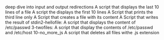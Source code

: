 deep dive into input and output redirections
A script that displays the last 10 lines of a file
A script the displays the first 10 lines
A Script that prints the third line only
A Script that creates a file with its content
A Script that writes the result of stdin2-hellofile: A script that displays the content of /etc/passwd
3-twofiles: A script that display the contents of /etc/passwd and /etc/host
10-no_more_js
A script that deletes all files withe .js extension
